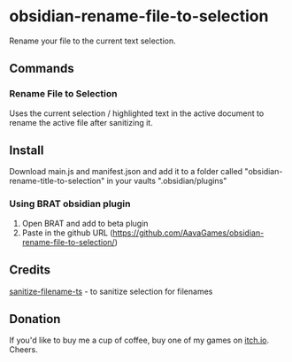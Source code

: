 # obsidian-rename-file-to-selection
Rename your file to the current text selection.

## Commands
### Rename File to Selection
Uses the current selection / highlighted text in the active document to rename the active file after sanitizing it.

## Install
Download main.js and manifest.json and add it to a folder called "obsidian-rename-title-to-selection" in your vaults ".obsidian/plugins"

### Using BRAT obsidian plugin
1. Open BRAT and add to beta plugin
2. Paste in the github URL (https://github.com/AavaGames/obsidian-rename-file-to-selection/)

## Credits
[sanitize-filename-ts](https://github.com/hfour/sanitize-filename-ts) - to sanitize selection for filenames

## Donation
If you'd like to buy me a cup of coffee, buy one of my games on [itch.io](https://aavagames.itch.io/). Cheers.